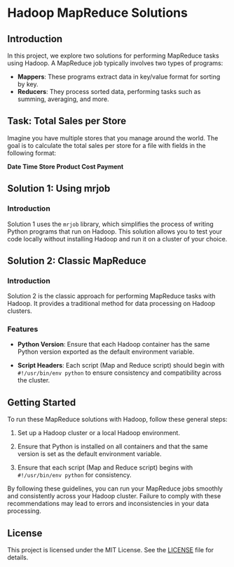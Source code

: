 # Hadoop MapReduce Solutions

## Introduction

In this project, we explore two solutions for performing MapReduce tasks using Hadoop. A MapReduce job typically involves two types of programs:

- **Mappers**: These programs extract data in key/value format for sorting by key.
- **Reducers**: They process sorted data, performing tasks such as summing, averaging, and more.

## Task: Total Sales per Store

Imagine you have multiple stores that you manage around the world. The goal is to calculate the total sales per store for a file with fields in the following format:

**Date Time Store Product Cost Payment**

## Solution 1: Using mrjob

### Introduction

Solution 1 uses the `mrjob` library, which simplifies the process of writing Python programs that run on Hadoop. This solution allows you to test your code locally without installing Hadoop and run it on a cluster of your choice.

## Solution 2: Classic MapReduce

### Introduction

Solution 2 is the classic approach for performing MapReduce tasks with Hadoop. It provides a traditional method for data processing on Hadoop clusters.

### Features

- **Python Version**: Ensure that each Hadoop container has the same Python version exported as the default environment variable.

- **Script Headers**: Each script (Map and Reduce script) should begin with `#!/usr/bin/env python` to ensure consistency and compatibility across the cluster.

## Getting Started

To run these MapReduce solutions with Hadoop, follow these general steps:

1. Set up a Hadoop cluster or a local Hadoop environment.

2. Ensure that Python is installed on all containers and that the same version is set as the default environment variable.

3. Ensure that each script (Map and Reduce script) begins with `#!/usr/bin/env python` for consistency.

By following these guidelines, you can run your MapReduce jobs smoothly and consistently across your Hadoop cluster. Failure to comply with these recommendations may lead to errors and inconsistencies in your data processing.

## License

This project is licensed under the MIT License. See the [LICENSE](LICENSE) file for details.
